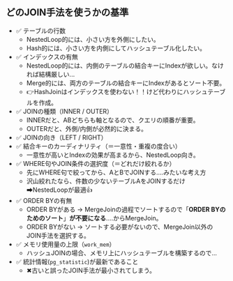 ## どのJOIN手法を使うかの基準
- ✅ テーブルの行数
  - NestedLoop的には、小さい方を外側にしたい。
  - Hash的には、小さい方を内側にしてハッシュテーブル化したい。 
- ✅ インデックスの有無
  - NestedLoop的には、内側のテーブルの結合キーにIndexが欲しい。なければ結構厳しい...
  - Merge的には、両方のテーブルの結合キーにIndexがあるとソート不要。
  - 👉HashJoinはインデックスを使わない！！けど代わりにハッシュテーブルを作成。
- ✅ JOINの種類（INNER / OUTER）
  - INNERだと、ABどちらも軸となるので、クエリの順番が重要。
  - OUTERだと、外側/内側が必然的に決まる。
- ✅ JOINの向き（LEFT / RIGHT）
- ✅ 結合キーのカーディナリティ（＝一意性・重複の度合い）
  - 一意性が高いとIndexの効果が高まるから、NestedLoop向き。
- ✅ WHERE句やJOIN条件の選択度（＝どれだけ絞れるか）
  - 先にWHERE句で絞ってから、AとBでJOINする....みたいな考え方
  - 沢山絞れたなら、件数の少ないテーブルAをJOINするだけ➡NestedLoopが最適👍
- ✅ ORDER BYの有無
  - ORDER BYがある → MergeJoinの過程でソートするので「**ORDER BYのためのソート**」**が不要になる**....からMergeJoin。
  - ORDER BYがない → ソートする必要がないので、MergeJoin以外のJOIN手法を選択する。
- ✅ メモリ使用量の上限（`work_mem`）
  - ハッシュJOINの場合、メモリ上にハッシュテーブルを構築するので...
- ✅ 統計情報(`pg_statistic`)が最新であること
  - ✖古いと誤ったJOIN手法が最小されてしまう。 
